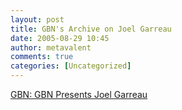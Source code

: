 ```yaml
---
layout: post
title: GBN's Archive on Joel Garreau
date: 2005-08-29 10:45
author: metavalent
comments: true
categories: [Uncategorized]
---
```

<a href="http://www.gbn.com/ArticleDisplayServlet.srv?aid=31222">GBN: GBN Presents Joel Garreau</a>
